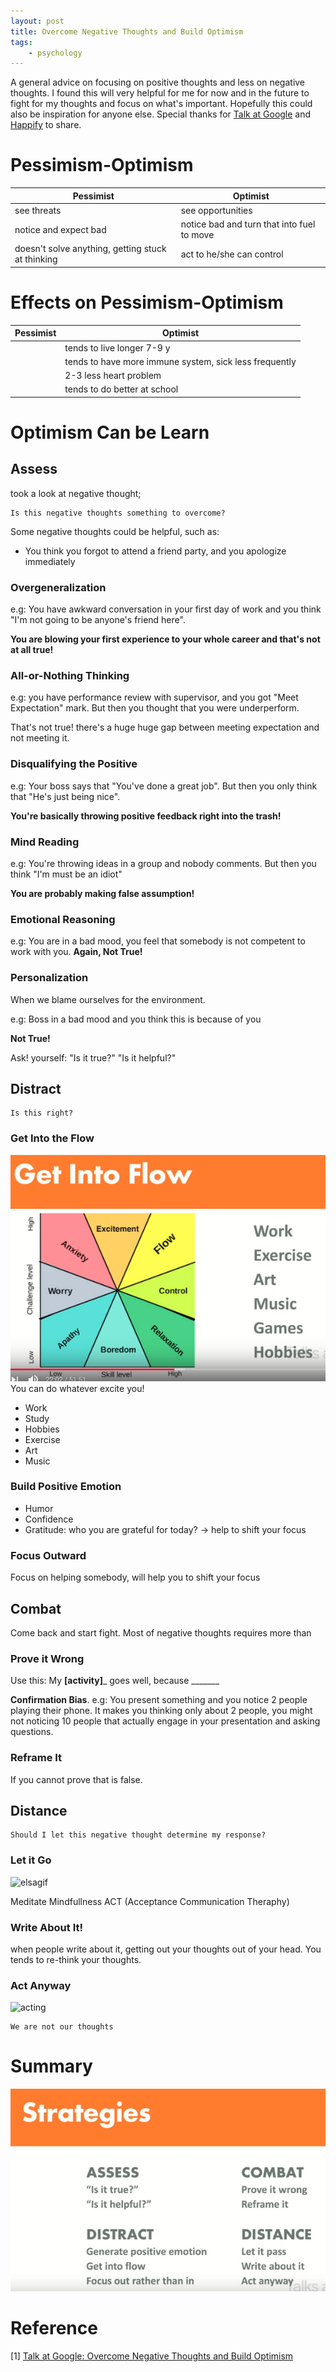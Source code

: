 ```yaml
---
layout: post
title: Overcome Negative Thoughts and Build Optimism
tags:
    - psychology
---
```

A general advice on focusing on positive thoughts and less on negative thoughts. I found this will very helpful for me for now and in the future to fight for my thoughts and focus on what's important. Hopefully this could also be inspiration for anyone else. Special thanks for [Talk at Google](https://www.blog.google/inside-google/working-google/talks-google-shared/) and [Happify](https://www.happify.com/) to share.

# Pessimism-Optimism 

<style scoped>
    .dataframe tbody tr th:only-of-type {
        vertical-align: middle;
    }

    .dataframe tbody tr th {
        vertical-align: top;
    }

    .dataframe thead th {
        text-align: center;
    }
</style>
<table  class="dataframe">
  <thead>
    <tr style="text-align: right;">
      <th>Pessimist</th>
      <th>Optimist</th>
    </tr>
  </thead>
  <tbody>
    <tr>
      <td>see threats</td>
      <td>see opportunities</td>
    </tr>
    <tr>
      <td>notice and expect bad</td>
      <td>notice bad and turn that into fuel to move</td>
    </tr>
    <tr>
      <td>doesn't solve anything, getting stuck at thinking</td>
      <td>act to he/she can control</td>
    </tr>
  </tbody>
</table>


# Effects on Pessimism-Optimism
<style scoped>
    .dataframe tbody tr th:only-of-type {
        vertical-align: middle;
    }

    .dataframe tbody tr th {
        vertical-align: top;
    }

    .dataframe thead th {
        text-align: center;
    }
</style>
<table  class="dataframe">
  <thead>
    <tr style="text-align: right;">
      <th>Pessimist</th>
      <th>Optimist</th>
    </tr>
  </thead>
  <tbody>
    <tr>
      <td></td>
      <td>tends to live longer 7-9 y</td>
    </tr>
    <tr>
      <td></td>
      <td>tends to have more immune system, sick less frequently</td>
    </tr>
    <tr>
      <td></td>
      <td>2-3 less heart problem</td>
    </tr>
    <tr>
      <td></td>
      <td>tends to do better at school</td>
    </tr>
  </tbody>
</table>


# Optimism Can be Learn
## Assess
took a look at negative thought;

```
Is this negative thoughts something to overcome?
```

Some negative thoughts could be helpful, such as:
- You think you forgot to attend a friend party, and you apologize immediately


### Overgeneralization
e.g: You have awkward conversation in your first day of work and you think "I'm not going to be anyone's friend here".

**You are blowing your first experience to your whole career and that's not at all true!**

### All-or-Nothing Thinking
e.g: you have performance review with supervisor, and you got "Meet Expectation" mark. But then you thought that you were underperform.

That's not true! there's a huge huge gap between meeting expectation and not meeting it.

### Disqualifying the Positive
e.g: Your boss says that "You've done a great job". But then you only think that "He's just being nice".

**You're basically throwing positive feedback right into the trash!**

### Mind Reading
e.g: You're throwing ideas in a group and nobody comments. But then you think "I'm must be an idiot"

**You are probably making false assumption!**

### Emotional Reasoning
e.g: You are in a bad mood, you feel that somebody is not competent to work with you.
**Again, Not True!**

### Personalization
When we blame ourselves for the environment.

e.g: Boss in a bad mood and you think this is because of you

**Not True!**

Ask! yourself:
"Is it true?"
"Is it helpful?"


## Distract
```
Is this right?
```

### Get Into the Flow
![flow](/images/posts/2018-12-11-[TLDR]-Overcome-Negative-Thoughts-and-Build-Optimism/flow.png)
You can do whatever excite you!
- Work
- Study
- Hobbies
- Exercise
- Art
- Music

### Build Positive Emotion
- Humor
- Confidence
- Gratitude: who you are grateful for today? -> help to shift your focus

### Focus Outward
Focus on helping somebody, will help you to shift your focus


## Combat
Come back and start fight. Most of negative thoughts requires more than 

### Prove it Wrong
Use this:
My __[activity]___ goes well, because _______


**Confirmation Bias**. 
e.g: You present something and you notice 2 people playing their phone. It makes you thinking only about 2 people, you might not noticing 10 people that actually engage in your presentation and asking questions.

### Reframe It
If you cannot prove that is false.

## Distance
```
Should I let this negative thought determine my response?
```

### Let it Go
![elsagif](https://media.giphy.com/media/igR5863TALcSk/giphy.gif)

Meditate
Mindfullness
ACT (Acceptance Communication Theraphy)

### Write About It!
when people write about it, getting out your thoughts out of your head. You tends to re-think your thoughts.

### Act Anyway

![acting](https://media.giphy.com/media/l0HlR8p1q3JS06EaA/giphy.gif)
```
We are not our thoughts
```


# Summary
![summary](/images/posts/2018-12-11-[TLDR]-Overcome-Negative-Thoughts-and-Build-Optimism/summary.png)

# Reference
[1] [Talk at Google: Overcome Negative Thoughts and Build Optimism](https://www.youtube.com/watch?v=XjGSk4sFeFM)
